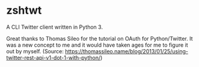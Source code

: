 # zshtwt
A CLI Twitter client written in Python 3.



Great thanks to Thomas Sileo for the tutorial on OAuth for Python/Twitter. It was a new concept to me and it would have taken ages for me to figure it out by myself. (Source: https://thomassileo.name/blog/2013/01/25/using-twitter-rest-api-v1-dot-1-with-python/)
